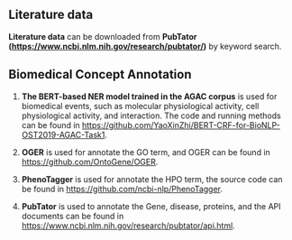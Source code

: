 ## Literature data

**Literature data** can be downloaded from **PubTator (https://www.ncbi.nlm.nih.gov/research/pubtator/)** by keyword search.


## Biomedical Concept Annotation

 1. **The BERT-based NER model trained in the AGAC corpus** is used for biomedical events, such as molecular physiological activity, cell physiological activity, and interaction. The code and running methods can be found in https://github.com/YaoXinZhi/BERT-CRF-for-BioNLP-OST2019-AGAC-Task1.
 
2. **OGER** is used for annotate the GO term, and OGER can be found in https://github.com/OntoGene/OGER. 

3. **PhenoTagger** is used for annotate the HPO term, the source code can be found in https://github.com/ncbi-nlp/PhenoTagger.

4. **PubTator** is used to annotate the Gene, disease, proteins, and the API documents can be found in https://www.ncbi.nlm.nih.gov/research/pubtator/api.html.

